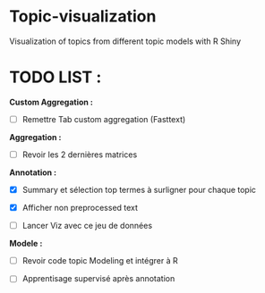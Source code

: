 # Topic-visualization
Visualization of topics from different topic models with R Shiny

# TODO LIST :


**Custom Aggregation :**

- [ ] Remettre Tab custom aggregation (Fasttext)


**Aggregation :**

- [ ] Revoir les 2 dernières matrices


**Annotation :**

- [x] Summary et sélection top termes à surligner pour chaque topic

- [x] Afficher non preprocessed text

- [ ] Lancer Viz avec ce jeu de données


**Modele :**

- [ ] Revoir code topic Modeling et intégrer à R

- [ ] Apprentisage supervisé après annotation